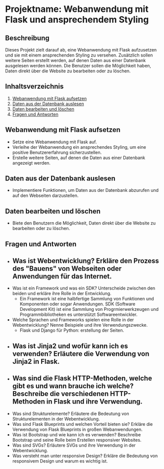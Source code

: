 # Projektname: Webanwendung mit Flask und ansprechendem Styling

## Beschreibung
Dieses Projekt zielt darauf ab, eine Webanwendung mit Flask aufzusetzen und sie mit einem ansprechenden Styling zu versehen. Zusätzlich sollen weitere Seiten erstellt werden, auf denen Daten aus einer Datenbank ausgelesen werden können. Die Benutzer sollen die Möglichkeit haben, Daten direkt über die Website zu bearbeiten oder zu löschen.

## Inhaltsverzeichnis
1. [Webanwendung mit Flask aufsetzen](#webanwendung-mit-flask-aufsetzen)
2. [Daten aus der Datenbank auslesen](#daten-aus-der-datenbank-auslesen)
3. [Daten bearbeiten und löschen](#daten-bearbeiten-und-löschen)
4. [Fragen und Antworten](#fragen-und-antworten)

## Webanwendung mit Flask aufsetzen
- Setze eine Webanwendung mit Flask auf.
- Verleihe der Webanwendung ein ansprechendes Styling, um eine positive Benutzererfahrung sicherzustellen.
- Erstelle weitere Seiten, auf denen die Daten aus einer Datenbank angezeigt werden.

## Daten aus der Datenbank auslesen
- Implementiere Funktionen, um Daten aus der Datenbank abzurufen und auf den Webseiten darzustellen.

## Daten bearbeiten und löschen
- Biete den Benutzern die Möglichkeit, Daten direkt über die Website zu bearbeiten oder zu löschen.

## Fragen und Antworten
- Was ist Webentwicklung? Erkläre den Prozess des "Bauens" von Webseiten oder Anwendungen für das Internet.
    - 
- Was ist ein Framework und was ein SDK? Unterscheide zwischen den beiden und erkläre ihre Rolle in der Entwicklung.
    - Ein Framework ist eine halbfertige Sammlung von Funktionen und Komponenten oder sogar Anwendungen. SDK (Software Development Kit) ist eine Sammlung von Progrmierwerkzeugen und Programmbibliotheken es unterstützt Softwareentwickler. 
- Welche Sprachen und Frameworks spielen eine Rolle in der Webentwicklung? Nenne Beispiele und ihre Verwendungszwecke.
    - Flask und Django für Python: erstellung der Seiten. 
- Was ist Jinja2 und wofür kann ich es verwenden? Erläutere die Verwendung von Jinja2 in Flask.
    - 
- Was sind die Flask HTTP-Methoden, welche gibt es und wann brauche ich welche? Beschreibe die verschiedenen HTTP-Methoden in Flask und ihre Verwendung.
    -
- Was sind Strukturelemente? Erläutere die Bedeutung von Strukturelementen in der Webentwicklung.
- Was sind Flask Blueprints und welchen Vorteil bieten sie? Erkläre die Verwendung von Flask Blueprints in großen Webanwendungen.
- Was ist Bootstrap und wie kann ich es verwenden? Beschreibe Bootstrap und seine Rolle beim Erstellen responsiver Websites.
- Was sind SVGs? Erläutere SVGs und ihre Verwendung in der Webentwicklung.
- Was versteht man unter responsive Design? Erkläre die Bedeutung von responsivem Design und warum es wichtig ist.
